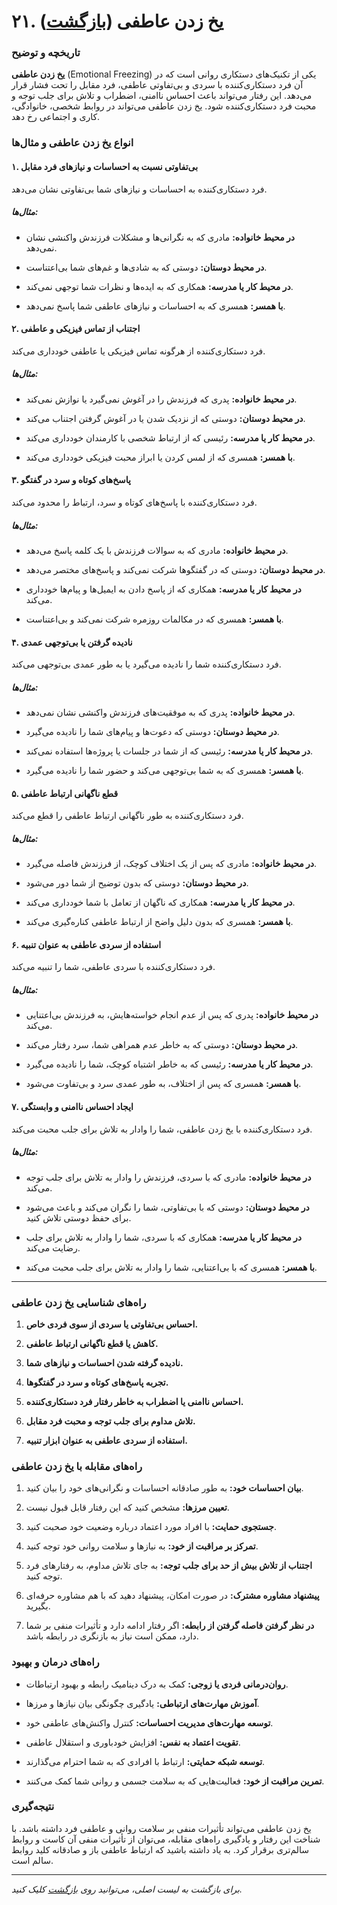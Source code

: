 # **۲۱. یخ زدن عاطفی** ([بازگشت](README.md))

### **تاریخچه و توضیح**

**یخ زدن عاطفی** (Emotional Freezing) یکی از تکنیک‌های دستکاری روانی است که در آن فرد دستکاری‌کننده با سردی و بی‌تفاوتی عاطفی، فرد مقابل را تحت فشار قرار می‌دهد. این رفتار می‌تواند باعث احساس ناامنی، اضطراب و تلاش برای جلب توجه و محبت فرد دستکاری‌کننده شود. یخ زدن عاطفی می‌تواند در روابط شخصی، خانوادگی، کاری و اجتماعی رخ دهد.

### **انواع یخ زدن عاطفی و مثال‌ها**

#### **۱. بی‌تفاوتی نسبت به احساسات و نیازهای فرد مقابل**

فرد دستکاری‌کننده به احساسات و نیازهای شما بی‌تفاوتی نشان می‌دهد.

##### **مثال‌ها:**

- **در محیط خانواده:** مادری که به نگرانی‌ها و مشکلات فرزندش واکنشی نشان نمی‌دهد.

- **در محیط دوستان:** دوستی که به شادی‌ها و غم‌های شما بی‌اعتناست.

- **در محیط کار یا مدرسه:** همکاری که به ایده‌ها و نظرات شما توجهی نمی‌کند.

- **با همسر:** همسری که به احساسات و نیازهای عاطفی شما پاسخ نمی‌دهد.

#### **۲. اجتناب از تماس فیزیکی و عاطفی**

فرد دستکاری‌کننده از هرگونه تماس فیزیکی یا عاطفی خودداری می‌کند.

##### **مثال‌ها:**

- **در محیط خانواده:** پدری که فرزندش را در آغوش نمی‌گیرد یا نوازش نمی‌کند.

- **در محیط دوستان:** دوستی که از نزدیک شدن یا در آغوش گرفتن اجتناب می‌کند.

- **در محیط کار یا مدرسه:** رئیسی که از ارتباط شخصی با کارمندان خودداری می‌کند.

- **با همسر:** همسری که از لمس کردن یا ابراز محبت فیزیکی خودداری می‌کند.

#### **۳. پاسخ‌های کوتاه و سرد در گفتگو**

فرد دستکاری‌کننده با پاسخ‌های کوتاه و سرد، ارتباط را محدود می‌کند.

##### **مثال‌ها:**

- **در محیط خانواده:** مادری که به سوالات فرزندش با یک کلمه پاسخ می‌دهد.

- **در محیط دوستان:** دوستی که در گفتگوها شرکت نمی‌کند و پاسخ‌های مختصر می‌دهد.

- **در محیط کار یا مدرسه:** همکاری که از پاسخ دادن به ایمیل‌ها و پیام‌ها خودداری می‌کند.

- **با همسر:** همسری که در مکالمات روزمره شرکت نمی‌کند و بی‌اعتناست.

#### **۴. نادیده گرفتن یا بی‌توجهی عمدی**

فرد دستکاری‌کننده شما را نادیده می‌گیرد یا به طور عمدی بی‌توجهی می‌کند.

##### **مثال‌ها:**

- **در محیط خانواده:** پدری که به موفقیت‌های فرزندش واکنشی نشان نمی‌دهد.

- **در محیط دوستان:** دوستی که دعوت‌ها و پیام‌های شما را نادیده می‌گیرد.

- **در محیط کار یا مدرسه:** رئیسی که از شما در جلسات یا پروژه‌ها استفاده نمی‌کند.

- **با همسر:** همسری که به شما بی‌توجهی می‌کند و حضور شما را نادیده می‌گیرد.

#### **۵. قطع ناگهانی ارتباط عاطفی**

فرد دستکاری‌کننده به طور ناگهانی ارتباط عاطفی را قطع می‌کند.

##### **مثال‌ها:**

- **در محیط خانواده:** مادری که پس از یک اختلاف کوچک، از فرزندش فاصله می‌گیرد.

- **در محیط دوستان:** دوستی که بدون توضیح از شما دور می‌شود.

- **در محیط کار یا مدرسه:** همکاری که ناگهان از تعامل با شما خودداری می‌کند.

- **با همسر:** همسری که بدون دلیل واضح از ارتباط عاطفی کناره‌گیری می‌کند.

#### **۶. استفاده از سردی عاطفی به عنوان تنبیه**

فرد دستکاری‌کننده با سردی عاطفی، شما را تنبیه می‌کند.

##### **مثال‌ها:**

- **در محیط خانواده:** پدری که پس از عدم انجام خواسته‌هایش، به فرزندش بی‌اعتنایی می‌کند.

- **در محیط دوستان:** دوستی که به خاطر عدم همراهی شما، سرد رفتار می‌کند.

- **در محیط کار یا مدرسه:** رئیسی که به خاطر اشتباه کوچک، شما را نادیده می‌گیرد.

- **با همسر:** همسری که پس از اختلاف، به طور عمدی سرد و بی‌تفاوت می‌شود.

#### **۷. ایجاد احساس ناامنی و وابستگی**

فرد دستکاری‌کننده با یخ زدن عاطفی، شما را وادار به تلاش برای جلب محبت می‌کند.

##### **مثال‌ها:**

- **در محیط خانواده:** مادری که با سردی، فرزندش را وادار به تلاش برای جلب توجه می‌کند.

- **در محیط دوستان:** دوستی که با بی‌تفاوتی، شما را نگران می‌کند و باعث می‌شود برای حفظ دوستی تلاش کنید.

- **در محیط کار یا مدرسه:** همکاری که با سردی، شما را وادار به تلاش برای جلب رضایت می‌کند.

- **با همسر:** همسری که با بی‌اعتنایی، شما را وادار به تلاش برای جلب محبت می‌کند.

---

### **راه‌های شناسایی یخ زدن عاطفی**

1. **احساس بی‌تفاوتی یا سردی از سوی فردی خاص.**

2. **کاهش یا قطع ناگهانی ارتباط عاطفی.**

3. **نادیده گرفته شدن احساسات و نیازهای شما.**

4. **تجربه پاسخ‌های کوتاه و سرد در گفتگوها.**

5. **احساس ناامنی یا اضطراب به خاطر رفتار فرد دستکاری‌کننده.**

6. **تلاش مداوم برای جلب توجه و محبت فرد مقابل.**

7. **استفاده از سردی عاطفی به عنوان ابزار تنبیه.**

### **راه‌های مقابله با یخ زدن عاطفی**

1. **بیان احساسات خود:** به طور صادقانه احساسات و نگرانی‌های خود را بیان کنید.

2. **تعیین مرزها:** مشخص کنید که این رفتار قابل قبول نیست.

3. **جستجوی حمایت:** با افراد مورد اعتماد درباره وضعیت خود صحبت کنید.

4. **تمرکز بر مراقبت از خود:** به نیازها و سلامت روانی خود توجه کنید.

5. **اجتناب از تلاش بیش از حد برای جلب توجه:** به جای تلاش مداوم، به رفتارهای فرد توجه کنید.

6. **پیشنهاد مشاوره مشترک:** در صورت امکان، پیشنهاد دهید که با هم مشاوره حرفه‌ای بگیرید.

7. **در نظر گرفتن فاصله گرفتن از رابطه:** اگر رفتار ادامه دارد و تأثیرات منفی بر شما دارد، ممکن است نیاز به بازنگری در رابطه باشد.

### **راه‌های درمان و بهبود**

- **روان‌درمانی فردی یا زوجی:** کمک به درک دینامیک رابطه و بهبود ارتباطات.

- **آموزش مهارت‌های ارتباطی:** یادگیری چگونگی بیان نیازها و مرزها.

- **توسعه مهارت‌های مدیریت احساسات:** کنترل واکنش‌های عاطفی خود.

- **تقویت اعتماد به نفس:** افزایش خودباوری و استقلال عاطفی.

- **توسعه شبکه حمایتی:** ارتباط با افرادی که به شما احترام می‌گذارند.

- **تمرین مراقبت از خود:** فعالیت‌هایی که به سلامت جسمی و روانی شما کمک می‌کنند.

### **نتیجه‌گیری**

یخ زدن عاطفی می‌تواند تأثیرات منفی بر سلامت روانی و عاطفی فرد داشته باشد. با شناخت این رفتار و یادگیری راه‌های مقابله، می‌توان از تأثیرات منفی آن کاست و روابط سالم‌تری برقرار کرد. به یاد داشته باشید که ارتباط عاطفی باز و صادقانه کلید روابط سالم است.

---

_برای بازگشت به لیست اصلی، می‌توانید روی [بازگشت](README.md) کلیک کنید._

